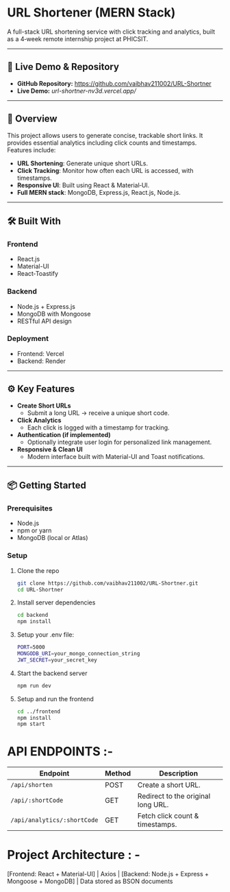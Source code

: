 
# URL Shortener (MERN Stack)

A full-stack URL shortening service with click tracking and analytics, built as a 4‑week remote internship project at PHICSIT.

---

## 🚀 Live Demo & Repository

- **GitHub Repository:** https://github.com/vaibhav211002/URL-Shortner  
- **Live Demo:** *url-shortner-nv3d.vercel.app/*

---

## 📝 Overview

This project allows users to generate concise, trackable short links. It provides essential analytics including click counts and timestamps. Features include:

- **URL Shortening**: Generate unique short URLs.
- **Click Tracking**: Monitor how often each URL is accessed, with timestamps.
- **Responsive UI**: Built using React & Material‑UI.
- **Full MERN stack**: MongoDB, Express.js, React.js, Node.js.

---

## 🛠️ Built With

### Frontend

- React.js  
- Material-UI  
- React‑Toastify  

### Backend

- Node.js + Express.js  
- MongoDB with Mongoose  
- RESTful API design  

### Deployment

- Frontend: Vercel  
- Backend: Render

---

## ⚙️ Key Features

- **Create Short URLs**  
  - Submit a long URL → receive a unique short code.
- **Click Analytics**  
  - Each click is logged with a timestamp for tracking.
- **Authentication (if implemented)**  
  - Optionally integrate user login for personalized link management.
- **Responsive & Clean UI**  
  - Modern interface built with Material-UI and Toast notifications.

---

## 📦 Getting Started

### Prerequisites

- Node.js  
- npm or yarn  
- MongoDB (local or Atlas)

### Setup

1. Clone the repo  
   ```bash
   git clone https://github.com/vaibhav211002/URL-Shortner.git
   cd URL-Shortner
2. Install server dependencies
   ```bash
   cd backend
   npm install
3. Setup your .env file:
   ```bash
   PORT=5000
   MONGODB_URI=your_mongo_connection_string
   JWT_SECRET=your_secret_key

4. Start the backend server
   ```bash
   npm run dev
5. Setup and run the frontend
   ```bash
   cd ../frontend
   npm install
   npm start

# API ENDPOINTS :- 

| Endpoint                    | Method | Description                        |
| --------------------------- | ------ | ---------------------------------- |
| `/api/shorten`              | POST   | Create a short URL.                |
| `/api/:shortCode`           | GET    | Redirect to the original long URL. |
| `/api/analytics/:shortCode` | GET    | Fetch click count & timestamps.    |

# Project Architecture : - 

[Frontend: React + Material-UI]
         |
       Axios
         |
[Backend: Node.js + Express + Mongoose + MongoDB]
         |
   Data stored as BSON documents




